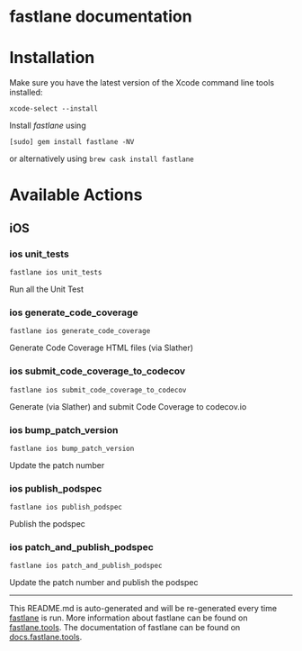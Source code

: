 fastlane documentation
================
# Installation

Make sure you have the latest version of the Xcode command line tools installed:

```
xcode-select --install
```

Install _fastlane_ using
```
[sudo] gem install fastlane -NV
```
or alternatively using `brew cask install fastlane`

# Available Actions
## iOS
### ios unit_tests
```
fastlane ios unit_tests
```
Run all the Unit Test
### ios generate_code_coverage
```
fastlane ios generate_code_coverage
```
Generate Code Coverage HTML files (via Slather)
### ios submit_code_coverage_to_codecov
```
fastlane ios submit_code_coverage_to_codecov
```
Generate (via Slather) and submit Code Coverage to codecov.io
### ios bump_patch_version
```
fastlane ios bump_patch_version
```
Update the patch number
### ios publish_podspec
```
fastlane ios publish_podspec
```
Publish the podspec
### ios patch_and_publish_podspec
```
fastlane ios patch_and_publish_podspec
```
Update the patch number and publish the podspec

----

This README.md is auto-generated and will be re-generated every time [fastlane](https://fastlane.tools) is run.
More information about fastlane can be found on [fastlane.tools](https://fastlane.tools).
The documentation of fastlane can be found on [docs.fastlane.tools](https://docs.fastlane.tools).
